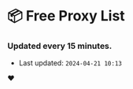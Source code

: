 # :package: Free Proxy List
### Updated every 15 minutes.

- Last updated: `2024-04-21 10:13`

:heart:
